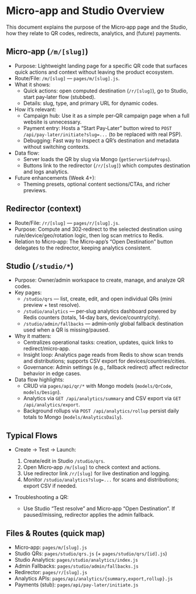 # Micro‑app and Studio Overview

This document explains the purpose of the Micro‑app page and the Studio, how they relate to QR codes, redirects, analytics, and (future) payments.

## Micro‑app (`/m/[slug]`)

- Purpose: Lightweight landing page for a specific QR code that surfaces quick actions and context without leaving the product ecosystem.
- Route/File: `/m/[slug]` — `pages/m/[slug].js`.
- What it shows:
  - Quick actions: open computed destination (`/r/[slug]`), go to Studio, start pay‑later flow (stubbed).
  - Details: slug, type, and primary URL for dynamic codes.
- How it’s relevant:
  - Campaign hub: Use it as a simple per‑QR campaign page when a full website is unnecessary.
  - Payment entry: Hosts a “Start Pay‑Later” button wired to `POST /api/pay-later/initiate?slug=...` (to be replaced with real PSP).
  - Debugging: Fast way to inspect a QR’s destination and metadata without switching contexts.
- Data flow:
  - Server loads the QR by slug via Mongo (`getServerSideProps`).
  - Buttons link to the redirector (`/r/[slug]`) which computes destination and logs analytics.
- Future enhancements (Week 4+):
  - Theming presets, optional content sections/CTAs, and richer previews.

## Redirector (context)

- Route/File: `/r/[slug]` — `pages/r/[slug].js`.
- Purpose: Compute and 302‑redirect to the selected destination using rule/device/geo/rotation logic, then log scan metrics to Redis.
- Relation to Micro‑app: The Micro‑app’s “Open Destination” button delegates to the redirector, keeping analytics consistent.

## Studio (`/studio/*`)

- Purpose: Owner/admin workspace to create, manage, and analyze QR codes.
- Key pages:
  - `/studio/qrs` — list, create, edit, and open individual QRs (mini preview + test resolve).
  - `/studio/analytics` — per‑slug analytics dashboard powered by Redis counters (totals, 14‑day bars, device/country/city).
  - `/studio/admin/fallbacks` — admin‑only global fallback destination used when a QR is missing/paused.
- Why it matters:
  - Centralizes operational tasks: creation, updates, quick links to redirect/micro‑app.
  - Insight loop: Analytics page reads from Redis to show scan trends and distributions; supports CSV export for devices/countries/cities.
  - Governance: Admin settings (e.g., fallback redirect) affect redirector behavior in edge cases.
- Data flow highlights:
  - CRUD via `pages/api/qr/*` with Mongo models (`models/QrCode`, `models/Design`).
  - Analytics via `GET /api/analytics/summary` and CSV export via `GET /api/analytics/export`.
  - Background rollups via `POST /api/analytics/rollup` persist daily totals to Mongo (`models/AnalyticsDaily`).

## Typical Flows

- Create → Test → Launch:
  1) Create/edit in Studio `/studio/qrs`.
  2) Open Micro‑app `/m/[slug]` to check context and actions.
  3) Use redirector link `/r/[slug]` for live destination and logging.
  4) Monitor `/studio/analytics?slug=...` for scans and distributions; export CSV if needed.

- Troubleshooting a QR:
  - Use Studio “Test resolve” and Micro‑app “Open Destination”. If paused/missing, redirector applies the admin fallback.

## Files & Routes (quick map)

- Micro‑app: `pages/m/[slug].js`
- Studio QRs: `pages/studio/qrs.js` (+ `pages/studio/qrs/[id].js`)
- Studio Analytics: `pages/studio/analytics/index.js`
- Admin Fallbacks: `pages/studio/admin/fallbacks.js`
- Redirector: `pages/r/[slug].js`
- Analytics APIs: `pages/api/analytics/{summary,export,rollup}.js`
- Payments (stub): `pages/api/pay-later/initiate.js`

